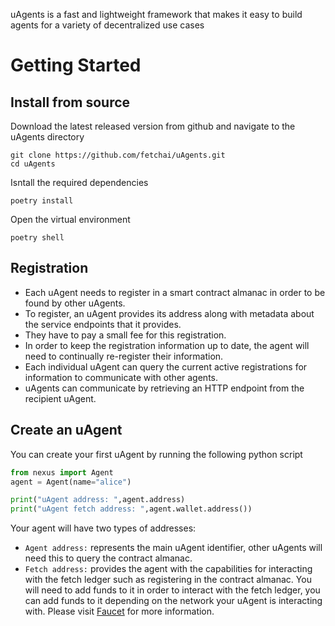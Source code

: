 
uAgents is a fast and lightweight framework that makes it easy to build agents for a variety of decentralized use cases
# Getting Started

## Install from source

Download the latest released version from github and navigate to the uAgents directory

```
git clone https://github.com/fetchai/uAgents.git
cd uAgents
```

Isntall the required dependencies

```
poetry install
```

Open the virtual environment

```
poetry shell
```

## Registration

- Each uAgent needs to register in a smart contract almanac in order to be found by other uAgents.
- To register, an uAgent provides its address along with metadata about the service endpoints that it provides.
- They have to pay a small fee for this registration.
- In order to keep the registration information up to date, the agent will need to continually re-register their information.
- Each individual uAgent can query the current active registrations for information to communicate with other agents.
- uAgents can communicate by retrieving an HTTP endpoint from the recipient uAgent.


## Create an uAgent

You can create your first uAgent by running the following python script

```python
from nexus import Agent
agent = Agent(name="alice")

print("uAgent address: ",agent.address)
print("uAgent fetch address: ",agent.wallet.address())
```

Your agent will have two types of addresses:
- `Agent address:` represents the main uAgent identifier, other uAgents will need this to query the contract almanac.
- `Fetch address:` provides the agent with the capabilities for interacting with the fetch ledger such as registering in the contract almanac. You will need to add funds to it in order to interact with the fetch ledger, you can add funds to it depending on the network your uAgent is interacting with. Please visit [Faucet](https://docs.fetch.ai/ledger_v2/faucet/) for more information.

